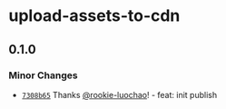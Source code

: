 # upload-assets-to-cdn

## 0.1.0

### Minor Changes

- [`7308b65`](https://github.com/rookie-luochao/upload-assets-to-cdn/commit/7308b65ae407f627180e93262d0d1f3130da4db2) Thanks [@rookie-luochao](https://github.com/rookie-luochao)! - feat: init publish
